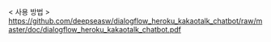 < 사용 방법 >
https://github.com/deepseasw/dialogflow_heroku_kakaotalk_chatbot/raw/master/doc/dialogflow_heroku_kakaotalk_chatbot.pdf
